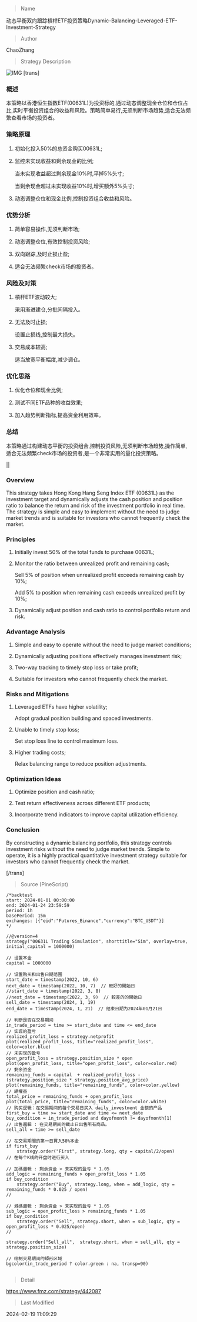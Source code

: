 
> Name

动态平衡双向跟踪槓桿ETF投资策略Dynamic-Balancing-Leveraged-ETF-Investment-Strategy

> Author

ChaoZhang

> Strategy Description

![IMG](https://www.fmz.com/upload/asset/e20a71f1a3e9eea3b0.png)
[trans]
### 概述

本策略以香港恒生指数ETF(00631L)为投资标的,通过动态调整现金仓位和仓位占比,实时平衡投资组合的收益和风险。策略简单易行,无须判断市场趋势,适合无法频繁查看市场的投资者。

### 策略原理  

1. 初始化投入50%的总资金购买00631L;

2. 监控未实现收益和剩余现金的比例; 
   
   当未实现收益超过剩余现金10%时,平掉5%头寸;

   当剩余现金超过未实现收益10%时,增买额外5%头寸;

3. 动态调整仓位和现金比例,控制投资组合收益和风险。

### 优势分析

1. 简单容易操作,无须判断市场;

2. 动态调整仓位,有效控制投资风险;

3. 双向跟踪,及时止损止盈;

4. 适合无法频繁check市场的投资者。


### 风险及对策

1. 槓杆ETF波动较大;

   采用渐进建仓,分批间隔投入。

2. 无法及时止损; 

   设置止损线,控制最大损失。

3. 交易成本较高;

   适当放宽平衡幅度,减少调仓。

### 优化思路

1. 优化仓位和现金比例;

2. 测试不同ETF品种的收益效果;

3. 加入趋势判断指标,提高资金利用效率。

### 总结

本策略通过构建动态平衡的投资组合,控制投资风险,无须判断市场趋势,操作简单,适合无法频繁check市场的投资者,是一个非常实用的量化投资策略。

||

### Overview

This strategy takes Hong Kong Hang Seng Index ETF (00631L) as the investment target and dynamically adjusts the cash position and position ratio to balance the return and risk of the investment portfolio in real time. The strategy is simple and easy to implement without the need to judge market trends and is suitable for investors who cannot frequently check the market.

### Principles  

1. Initially invest 50% of the total funds to purchase 00631L;

2. Monitor the ratio between unrealized profit and remaining cash; 
   
   Sell 5% of position when unrealized profit exceeds remaining cash by 10%;

   Add 5% to position when remaining cash exceeds unrealized profit by 10%;  

3. Dynamically adjust position and cash ratio to control portfolio return and risk.

### Advantage Analysis  

1. Simple and easy to operate without the need to judge market conditions;

2. Dynamically adjusting positions effectively manages investment risk;  

3. Two-way tracking to timely stop loss or take profit;

4. Suitable for investors who cannot frequently check the market.

### Risks and Mitigations

1. Leveraged ETFs have higher volatility;

   Adopt gradual position building and spaced investments.  

2. Unable to timely stop loss;

   Set stop loss line to control maximum loss.

3. Higher trading costs; 

   Relax balancing range to reduce position adjustments.

### Optimization Ideas

1. Optimize position and cash ratio;

2. Test return effectiveness across different ETF products;  

3. Incorporate trend indicators to improve capital utilization efficiency.


### Conclusion  

By constructing a dynamic balancing portfolio, this strategy controls investment risks without the need to judge market trends. Simple to operate, it is a highly practical quantitative investment strategy suitable for investors who cannot frequently check the market.

[/trans]



> Source (PineScript)

``` pinescript
/*backtest
start: 2024-01-01 00:00:00
end: 2024-01-24 23:59:59
period: 1h
basePeriod: 15m
exchanges: [{"eid":"Futures_Binance","currency":"BTC_USDT"}]
*/

//@version=4
strategy("00631L Trading Simulation", shorttitle="Sim", overlay=true, initial_capital = 1000000)

// 设置本金
capital = 1000000

// 设置购买和出售日期范围
start_date = timestamp(2022, 10, 6) 
next_date = timestamp(2022, 10, 7)  // 較好的開始日
//start_date = timestamp(2022, 3, 8) 
//next_date = timestamp(2022, 3, 9)  // 較差的的開始日 
sell_date = timestamp(2024, 1, 19) 
end_date = timestamp(2024, 1, 21)  // 结束日期为2024年01月21日

// 判断是否在交易期间
in_trade_period = time >= start_date and time <= end_date
// 实现的盈亏
realized_profit_loss = strategy.netprofit
plot(realized_profit_loss, title="realized_profit_loss", color=color.blue)
// 未实现的盈亏
open_profit_loss = strategy.position_size * open
plot(open_profit_loss, title="open_profit_loss", color=color.red)
// 剩余资金
remaining_funds = capital  + realized_profit_loss - (strategy.position_size * strategy.position_avg_price)
plot(remaining_funds, title="remaining_funds", color=color.yellow)
// 總權益
total_price = remaining_funds + open_profit_loss
plot(total_price, title="remaining_funds", color=color.white)
// 购买逻辑：在交易期间的每个交易日买入 daily_investment 金额的产品
first_buy = time >= start_date and time <= next_date
buy_condition = in_trade_period and dayofmonth != dayofmonth[1]
// 出售邏輯 : 在交易期间的截止日出售所有商品。
sell_all = time >= sell_date

// 在交易期間的第一日買入50%本金
if first_buy
    strategy.order("First", strategy.long, qty = capital/2/open)
// 在每个K线的开盘时进行买入

// 加碼邏輯 : 剩余资金 > 未实现的盈亏 * 1.05
add_logic = remaining_funds > open_profit_loss * 1.05
if buy_condition
    strategy.order("Buy", strategy.long, when = add_logic, qty = remaining_funds * 0.025 / open)
//

// 減碼邏輯 : 剩余资金 > 未实现的盈亏 * 1.05
sub_logic = open_profit_loss > remaining_funds * 1.05
if buy_condition
    strategy.order("Sell", strategy.short, when = sub_logic, qty = open_profit_loss * 0.025/open)
//

strategy.order("Sell_all",  strategy.short, when = sell_all, qty = strategy.position_size)

// 绘制交易期间的矩形区域
bgcolor(in_trade_period ? color.green : na, transp=90)


```

> Detail

https://www.fmz.com/strategy/442087

> Last Modified

2024-02-19 11:09:29
